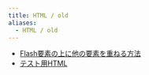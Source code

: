 ```yaml
---
title: HTML / old
aliases:
  - HTML / old
---
```


- [Flash要素の上に他の要素を重ねる方法](Flash要素の上に他の要素を重ねる方法.md)
- [テスト用HTML](テスト用HTML.md)

